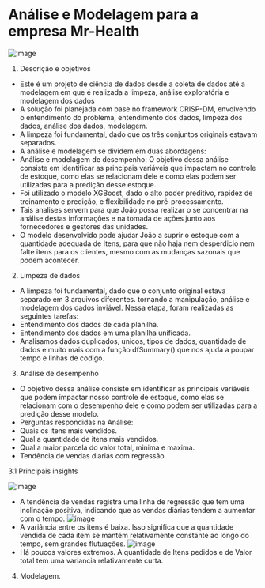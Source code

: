 # Análise e Modelagem para a empresa Mr-Health
![image](https://github.com/ViniSegatto/Mr-Health/assets/117327390/27271eb5-2474-4aaf-b21b-1d476035c468)

1. Descrição e objetivos
  * Este é um projeto de ciência de dados desde a coleta de dados até a modelagem em que é realizada a limpeza, análise exploratória e modelagem dos dados
  * A solução foi planejada com base no framework CRISP-DM, envolvendo o entendimento do problema, entendimento dos dados, limpeza dos dados, análise dos dados, modelagem.
  * A limpeza foi fundamental, dado que os três conjuntos originais estavam separados.
  * A análise e modelagem se dividem em duas abordagens:
  * Análise e modelagem de desempenho: O objetivo dessa análise consiste em identificar as principais variáveis que impactam no controle de estoque, como elas se relacionam dele e como elas podem ser utilizadas para a predição desse estoque.
  * Foi utilizado o modelo XGBoost, dado o alto poder preditivo, rapidez de treinamento e predição, e flexibilidade no pré-processamento.
  * Tais analises servem para que João possa realizar o se concentrar na análise destas informações e na tomada de ações junto aos fornecedores e gestores das unidades.
  * O modelo desenvolvido pode ajudar João a suprir o estoque com a quantidade adequada de Itens, para que não haja nem desperdicio nem falte itens para os clientes, mesmo com as mudanças sazonais que podem acontecer.

  2. Limpeza de dados
   *   A limpeza foi fundamental, dado que o conjunto original estava separado em 3 arquivos diferentes. tornando a manipulação, análise e modelagem dos dados inviável. Nessa etapa, foram realizadas as seguintes tarefas:
   *  Entendimento dos dados de cada planilha.
   *  Entendimento dos dados em uma planilha unificada.
   *  Analisamos dados duplicados, unicos, tipos de dados, quantidade de dados e muito mais com a função dfSummary() que nos ajuda a poupar tempo e linhas de codigo.

3. Análise de desempenho
 *   O objetivo dessa análise consiste em identificar as principais variáveis que podem impactar nosso controle de estoque, como elas se relacionam com o desempenho dele e como podem ser utilizadas para a predição desse modelo. 
  *   Perguntas respondidas na Análise:
  *  Quais os itens mais vendidos.
  *  Qual a quantidade de itens mais vendidos.
  *  Qual a maior parcela do valor total, minima e maxima. 
  * Tendência de vendas diarias com regressão.

3.1 Principais insights

   ![image](https://github.com/ViniSegatto/Mr-Health/assets/117327390/feffb4ee-0459-4e8f-af82-274810835877)
  * A tendência de vendas registra uma linha de regressão que tem uma inclinação positiva, indicando que as vendas diárias tendem a aumentar com o tempo.
   ![image](https://github.com/ViniSegatto/Mr-Health/assets/117327390/53235a19-8c1c-4613-b6f8-45bd95b924b4)
  * A variância entre os itens é baixa. Isso significa que a quantidade vendida de cada item se mantém relativamente constante ao longo do tempo, sem grandes flutuações.
   ![image](https://github.com/ViniSegatto/Mr-Health/assets/117327390/f69683d1-0d3f-4d04-9f56-a234eafadcf6)
  * Há poucos valores extremos. A quantidade de Itens pedidos e de Valor total tem uma variancia relativamente curta.

4. Modelagem. 



